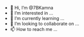 - 👋 Hi, I’m @7BKamna
- 👀 I’m interested in ...
- 🌱 I’m currently learning ...
- 💞️ I’m looking to collaborate on ...
- 📫 How to reach me ...

<!---
7BKamna/7BKamna is a ✨ special ✨ repository because its `README.md` (this file) appears on your GitHub profile.
You can click the Preview link to take a look at your changes.
--->
